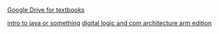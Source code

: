 [Google Drive for textbooks](https://drive.google.com/drive/mobile/folders/18xsQHFydIzMBiiiwmD7O-4m4E120h_bc)

[intro to java or something](https://drive.google.com/file/d/1t9dbxfJBPiItgs4YRaMmi4hRQS_JfiqB/view?usp=sharing)
[digital logic and com architecture arm edition](https://drive.google.com/file/d/16LANIlkqYY-MqfVBNcPB9WkPErtlJkvL/view?usp=sharing)